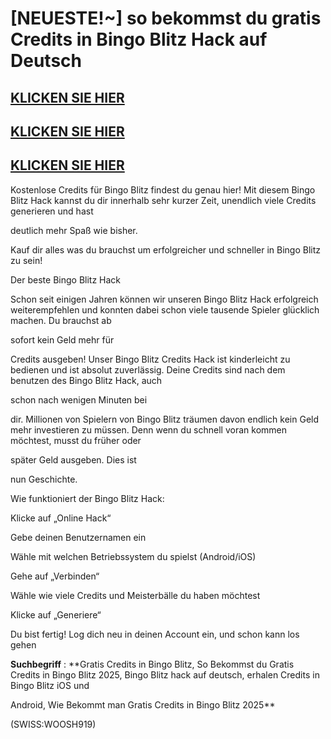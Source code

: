 # [NEUESTE!~] so bekommst du gratis Credits in Bingo Blitz Hack auf Deutsch

## [KLICKEN SIE HIER](https://agri-servicesagency.com/getmedia/1496da3c-d49c-4765-bd9c-9439a387f10b/b1ng0bl1tz.html)
## [KLICKEN SIE HIER](https://agri-servicesagency.com/getmedia/1496da3c-d49c-4765-bd9c-9439a387f10b/b1ng0bl1tz.html)
## [KLICKEN SIE HIER](https://agri-servicesagency.com/getmedia/1496da3c-d49c-4765-bd9c-9439a387f10b/b1ng0bl1tz.html)

Kostenlose Credits für Bingo Blitz findest du genau hier! Mit diesem Bingo Blitz Hack kannst du dir innerhalb sehr kurzer Zeit, unendlich viele Credits generieren und hast 

deutlich mehr Spaß wie bisher. 

Kauf dir alles was du brauchst um erfolgreicher und schneller in Bingo Blitz zu sein!

Der beste Bingo Blitz Hack

Schon seit einigen Jahren können wir unseren Bingo Blitz Hack erfolgreich weiterempfehlen und konnten dabei schon viele tausende Spieler glücklich machen. Du brauchst ab 

sofort kein Geld mehr für 

Credits ausgeben! Unser Bingo Blitz Credits Hack ist kinderleicht zu bedienen und ist absolut zuverlässig. Deine Credits sind nach dem benutzen des Bingo Blitz Hack, auch 

schon nach wenigen Minuten bei 

dir. Millionen von Spielern von Bingo Blitz träumen davon endlich kein Geld mehr investieren zu müssen. Denn wenn du schnell voran kommen möchtest, musst du früher oder 

später Geld ausgeben. Dies ist 

nun Geschichte.

Wie funktioniert der Bingo Blitz Hack:

Klicke auf „Online Hack“

Gebe deinen Benutzernamen ein

Wähle mit welchen Betriebssystem du spielst (Android/iOS)

Gehe auf „Verbinden“

Wähle wie viele Credits und Meisterbälle du haben möchtest

Klicke auf „Generiere“

Du bist fertig! Log dich neu in deinen Account ein, und schon kann los gehen


**Suchbegriff** : **Gratis Credits in Bingo Blitz, So Bekommst du Gratis Credits in Bingo Blitz 2025, Bingo Blitz hack auf deutsch, erhalen Credits in Bingo Blitz iOS und 

Android, Wie Bekommt man Gratis Credits in Bingo Blitz 2025**

(SWISS:WOOSH919)